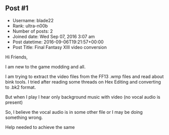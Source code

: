 ## Post #1
- Username: blade22
- Rank: ultra-n00b
- Number of posts: 2
- Joined date: Wed Sep 07, 2016 3:07 am
- Post datetime: 2016-09-06T19:21:57+00:00
- Post Title: Final Fantasy XIII video conversion

Hi Friends,

I am new to the game modding and all.

I am trying to extract the video files from the FF13 .wmp files and read about bink tools.
I tried after reading some threads on Hex Editing and converting to .bk2 format.

But when I play I hear only background music with video (no vocal audio is present)

So, I believe the vocal audio is in some other file or I may be doing something wrong.

Help needed to achieve the same
